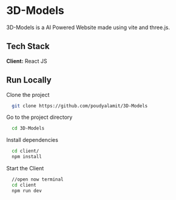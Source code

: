 # 3D-Models
3D-Models is a AI Powered Website made using vite and three.js.

## Tech Stack

**Client:** React JS

  
## Run Locally

Clone the project

```bash
  git clone https://github.com/poudyalamit/3D-Models
```

Go to the project directory

```bash
  cd 3D-Models
```

Install dependencies

```bash
  cd client/
  npm install
```

Start the Client

```bash
  //open now terminal
  cd client
  npm run dev
```
